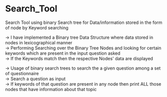 # Search_Tool
Search Tool using binary Search tree for Data/information stored in the form of node by Keyword searching

-> I have implemented a Binary tree Data Structure where data stored in nodes in lexicographical manner<br />
-> Performing Searching over the Binary Tree Nodes and looking for certain keywords which are present in the input question asked<br />
-> If the Keywords match then the respective Nodes' data are displayed<br />

-> Usage of binary search trees to search the a given question among a set of questionnaire<br />
-> Search a question as input <br />
-> If keywords of that question are present in any node then print ALL those nodes that have information about that topic<br />
